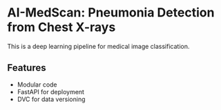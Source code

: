 # AI-MedScan: Pneumonia Detection from Chest X-rays

This is a deep learning pipeline for medical image classification.

## Features
- Modular code
- FastAPI for deployment
- DVC for data versioning
